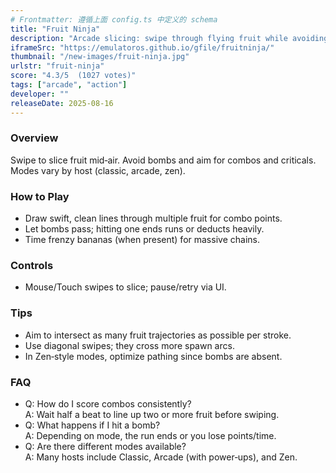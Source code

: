```yaml
---
# Frontmatter: 遵循上面 config.ts 中定义的 schema
title: "Fruit Ninja"
description: "Arcade slicing: swipe through flying fruit while avoiding bombs; chain combos and frenzy boosts for higher scores." 
iframeSrc: "https://emulatoros.github.io/gfile/fruitninja/"
thumbnail: "/new-images/fruit-ninja.jpg"
urlstr: "fruit-ninja"
score: "4.3/5  (1027 votes)"
tags: ["arcade", "action"]
developer: ""
releaseDate: 2025-08-16
---
```




### Overview
Swipe to slice fruit mid‑air. Avoid bombs and aim for combos and criticals. Modes vary by host (classic, arcade, zen).

### How to Play
- Draw swift, clean lines through multiple fruit for combo points.
- Let bombs pass; hitting one ends runs or deducts heavily.
- Time frenzy bananas (when present) for massive chains.

### Controls
- Mouse/Touch swipes to slice; pause/retry via UI.

### Tips
- Aim to intersect as many fruit trajectories as possible per stroke.
- Use diagonal swipes; they cross more spawn arcs.
- In Zen‑style modes, optimize pathing since bombs are absent.

### FAQ
- Q: How do I score combos consistently?  
  A: Wait half a beat to line up two or more fruit before swiping.
- Q: What happens if I hit a bomb?  
  A: Depending on mode, the run ends or you lose points/time.
- Q: Are there different modes available?  
  A: Many hosts include Classic, Arcade (with power‑ups), and Zen.

